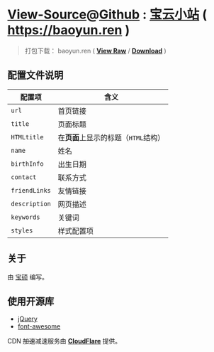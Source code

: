 # [View-Source](https://taoste.github.io/Hello-World/github/baoyun.ren/index.html)@[Github](https://github.com/renbaoshuo/baoyun-site) : [宝云小站](https://baoyun.ren) ( https://baoyun.ren )

> 打包下载： baoyun.ren ( [**View Raw**](https://github.com/taoste/Hello-World/blob/master/github/baoyun.ren/baoyun-site-master.zip) / [**Download**](
https://github.com/taoste/Hello-World/blob/master/github/baoyun.ren/baoyun-site-master.zip?raw=true) )

## 配置文件说明

配置项        | 含义
------------- | ----
`url`         | 首页链接
`title`       | 页面标题
`HTMLtitle`   | 在**页面**上显示的标题（`HTML`结构）
`name`        | 姓名
`birthInfo`   | 出生日期
`contact`     | 联系方式
`friendLinks` | 友情链接
`description` | 网页描述
`keywords`    | 关键词
`styles`      | 样式配置项

## 关于

由 [宝硕](https://baoshuo.ren) 编写。

## 使用开源库

+ [jQuery](https://jquery.com/) 
+ [font-awesome](http://fontawesome.io/) 

CDN ~~加速~~减速服务由 [**CloudFlare**](https://www.cloudflare.com/) 提供。

